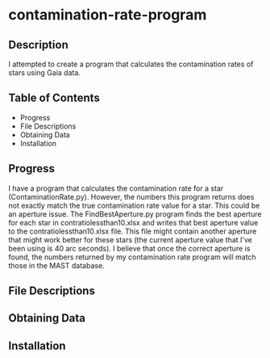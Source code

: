 # contamination-rate-program

## Description 
I attempted to create a program that calculates the contamination rates of stars using Gaia data.

## Table of Contents
- Progress
- File Descriptions
- Obtaining Data
- Installation 

## Progress
I have a program that calculates the contamination rate for a star (ContaminationRate.py). However, the numbers this program returns does not exactly match the true contamination rate value for a star. This could be an aperture issue. The FindBestAperture.py program finds the best aperture for each star in contratiolessthan10.xlsx and writes that best aperture value to the contratiolessthan10.xlsx file. This file might contain another aperture that might work better for these stars (the current aperture value that I've been using is 40 arc seconds). I believe that once the correct aperture is found, the numbers returned by my contamination rate program will match those in the MAST database. 

## File Descriptions


## Obtaining Data


## Installation
